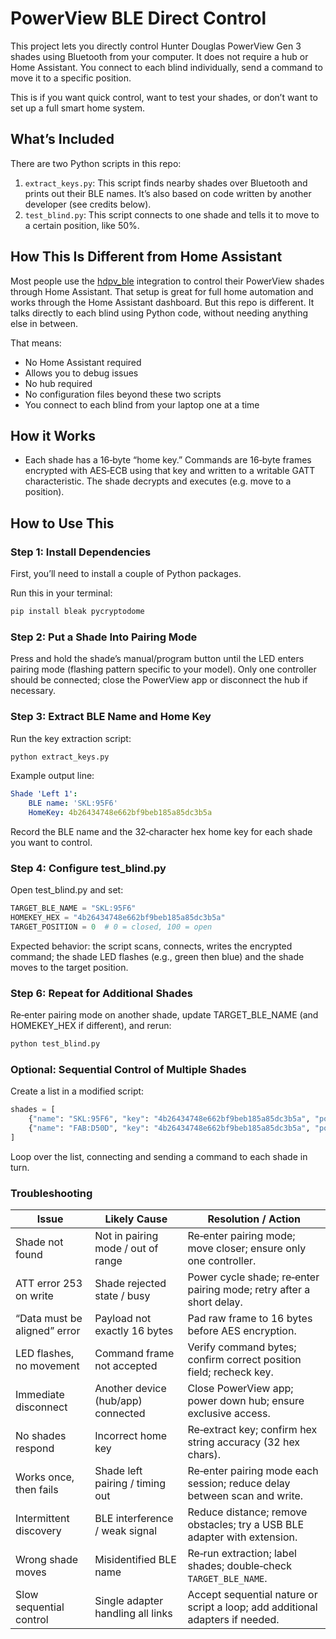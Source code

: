 # PowerView BLE Direct Control

This project lets you directly control Hunter Douglas PowerView Gen 3 shades using Bluetooth from your computer. It does not require a hub or Home Assistant. You connect to each blind individually, send a command to move it to a specific position.

This is if you want quick control, want to test your shades, or don’t want to set up a full smart home system.

## What’s Included

There are two Python scripts in this repo:

1. `extract_keys.py`: This script finds nearby shades over Bluetooth and prints out their BLE names. It’s also based on code written by another developer (see credits below).
2. `test_blind.py`: This script connects to one shade and tells it to move to a certain position, like 50%.

## How This Is Different from Home Assistant

Most people use the [hdpv_ble](https://github.com/patman15/hdpv_ble) integration to control their PowerView shades through Home Assistant. That setup is great for full home automation and works through the Home Assistant dashboard. But this repo is different. It talks directly to each blind using Python code, without needing anything else in between.

That means:

- No Home Assistant required
- Allows you to debug issues
- No hub required
- No configuration files beyond these two scripts
- You connect to each blind from your laptop one at a time

## How it Works
- Each shade has a 16‑byte “home key.” Commands are 16‑byte frames encrypted with AES‑ECB using that key and written to a writable GATT characteristic. The shade decrypts and executes (e.g. move to a position).

## How to Use This

### Step 1: Install Dependencies

First, you’ll need to install a couple of Python packages.

Run this in your terminal:

```bash
pip install bleak pycryptodome
```

### Step 2: Put a Shade Into Pairing Mode

Press and hold the shade’s manual/program button until the LED enters pairing mode (flashing pattern specific to your model). Only one controller should be connected; close the PowerView app or disconnect the hub if necessary.

### Step 3: Extract BLE Name and Home Key

Run the key extraction script:

```bash
python extract_keys.py
```

Example output line:

```yaml
Shade 'Left 1':
	BLE name: 'SKL:95F6'
	HomeKey: 4b26434748e662bf9beb185a85dc3b5a
```
Record the BLE name and the 32‑character hex home key for each shade you want to control.

### Step 4: Configure test_blind.py

Open test_blind.py and set:

```python
TARGET_BLE_NAME = "SKL:95F6"
HOMEKEY_HEX = "4b26434748e662bf9beb185a85dc3b5a"
TARGET_POSITION = 0  # 0 = closed, 100 = open
```

Expected behavior: the script scans, connects, writes the encrypted command; the shade LED flashes (e.g., green then blue) and the shade moves to the target position.

### Step 6: Repeat for Additional Shades

Re‑enter pairing mode on another shade, update TARGET_BLE_NAME (and HOMEKEY_HEX if different), and rerun:

```bash
python test_blind.py
```

### Optional: Sequential Control of Multiple Shades

Create a list in a modified script:

```python
shades = [
    {"name": "SKL:95F6", "key": "4b26434748e662bf9beb185a85dc3b5a", "pos": 50},
    {"name": "FAB:D50D", "key": "4b26434748e662bf9beb185a85dc3b5a", "pos": 20},
]
```

Loop over the list, connecting and sending a command to each shade in turn.


### Troubleshooting

| Issue                         | Likely Cause                        | Resolution / Action |
|------------------------------|-------------------------------------|---------------------|
| Shade not found              | Not in pairing mode / out of range  | Re‑enter pairing mode; move closer; ensure only one controller. |
| ATT error 253 on write       | Shade rejected state / busy         | Power cycle shade; re‑enter pairing mode; retry after a short delay. |
| “Data must be aligned” error | Payload not exactly 16 bytes        | Pad raw frame to 16 bytes before AES encryption. |
| LED flashes, no movement     | Command frame not accepted          | Verify command bytes; confirm correct position field; recheck key. |
| Immediate disconnect         | Another device (hub/app) connected  | Close PowerView app; power down hub; ensure exclusive access. |
| No shades respond            | Incorrect home key                  | Re‑extract key; confirm hex string accuracy (32 hex chars). |
| Works once, then fails       | Shade left pairing / timing out     | Re‑enter pairing mode each session; reduce delay between scan and write. |
| Intermittent discovery       | BLE interference / weak signal      | Reduce distance; remove obstacles; try a USB BLE adapter with extension. |
| Wrong shade moves            | Misidentified BLE name              | Re‑run extraction; label shades; double‑check `TARGET_BLE_NAME`. |
| Slow sequential control      | Single adapter handling all links   | Accept sequential nature or script a loop; add additional adapters if needed. |


